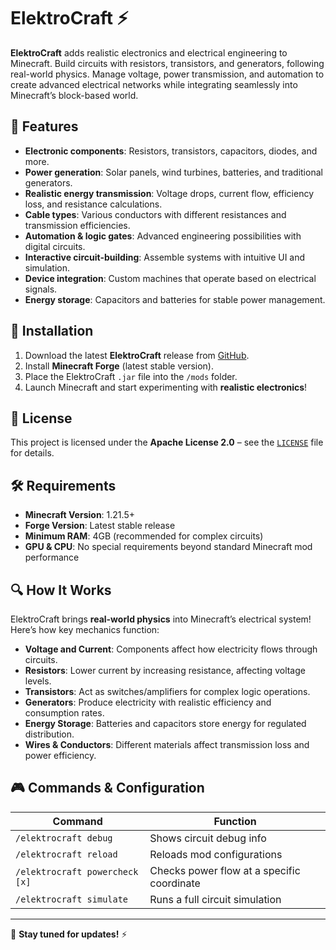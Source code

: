 # ElektroCraft ⚡  

**ElektroCraft** adds realistic electronics and electrical engineering to Minecraft. Build circuits with resistors, transistors, and generators, following real-world physics. Manage voltage, power transmission, and automation to create advanced electrical networks while integrating seamlessly into Minecraft’s block-based world.  

## 🚀 Features  
- **Electronic components**: Resistors, transistors, capacitors, diodes, and more.  
- **Power generation**: Solar panels, wind turbines, batteries, and traditional generators.  
- **Realistic energy transmission**: Voltage drops, current flow, efficiency loss, and resistance calculations.  
- **Cable types**: Various conductors with different resistances and transmission efficiencies.  
- **Automation & logic gates**: Advanced engineering possibilities with digital circuits.  
- **Interactive circuit-building**: Assemble systems with intuitive UI and simulation.  
- **Device integration**: Custom machines that operate based on electrical signals.  
- **Energy storage**: Capacitors and batteries for stable power management.  

## 🔧 Installation  
1. Download the latest **ElektroCraft** release from [GitHub](https://github.com/RGerva/ElektroCraft).  
2. Install **Minecraft Forge** (latest stable version).  
3. Place the ElektroCraft `.jar` file into the `/mods` folder.  
4. Launch Minecraft and start experimenting with **realistic electronics**!  

## 📜 License  
This project is licensed under the **Apache License 2.0** – see the [`LICENSE`](https://github.com/RGerva/ElektroCraft/blob/master/LICENSE) file for details.  

## 🛠 Requirements  
- **Minecraft Version**: 1.21.5+  
- **Forge Version**: Latest stable release  
- **Minimum RAM**: 4GB (recommended for complex circuits)  
- **GPU & CPU**: No special requirements beyond standard Minecraft mod performance  

## 🔍 How It Works  
ElektroCraft brings **real-world physics** into Minecraft’s electrical system! Here’s how key mechanics function:  
- **Voltage and Current**: Components affect how electricity flows through circuits.  
- **Resistors**: Lower current by increasing resistance, affecting voltage levels.  
- **Transistors**: Act as switches/amplifiers for complex logic operations.  
- **Generators**: Produce electricity with realistic efficiency and consumption rates.  
- **Energy Storage**: Batteries and capacitors store energy for regulated distribution.  
- **Wires & Conductors**: Different materials affect transmission loss and power efficiency.  

## 🎮 Commands & Configuration  
| Command | Function |  
|---------|----------|  
| `/elektrocraft debug` | Shows circuit debug info |  
| `/elektrocraft reload` | Reloads mod configurations |  
| `/elektrocraft powercheck [x]` | Checks power flow at a specific coordinate |  
| `/elektrocraft simulate` | Runs a full circuit simulation |  

---  

🚀 **Stay tuned for updates!** ⚡
